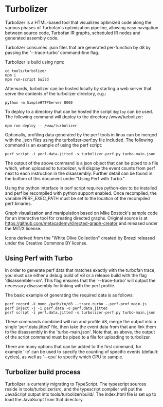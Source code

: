 Turbolizer
==========

Turbolizer is a HTML-based tool that visualizes optimized code along the various
phases of Turbofan's optimization pipeline, allowing easy navigation between
source code, Turbofan IR graphs, scheduled IR nodes and generated assembly code.

Turbolizer consumes .json files that are generated per-function by d8 by passing
the '--trace-turbo' command-line flag.

Turbolizer is build using npm:

    cd tools/turbolizer
    npm i
    npm run-script build

Afterwards, turbolizer can be hosted locally by starting a web server that serve
the contents of the turbolizer directory, e.g.:

    python -m SimpleHTTPServer 8000

To deploy to a directory that can be hosted the script `deploy` can be used. The
following command will deploy to the directory /www/turbolizer:

    npm run deploy -- /www/turbolizer

Optionally, profiling data generated by the perf tools in linux can be merged
with the .json files using the turbolizer-perf.py file included. The following
command is an example of using the perf script:

    perf script -i perf.data.jitted -s turbolizer-perf.py turbo-main.json

The output of the above command is a json object that can be piped to a file
which, when uploaded to turbolizer, will display the event counts from perf next
to each instruction in the disassembly. Further detail can be found in the
bottom of this document under "Using Perf with Turbo."

Using the python interface in perf script requires python-dev to be installed
and perf be recompiled with python support enabled. Once recompiled, the
variable PERF_EXEC_PATH must be set to the location of the recompiled perf
binaries.

Graph visualization and manipulation based on Mike Bostock's sample code for an
interactive tool for creating directed graphs. Original source is at
https://github.com/metacademy/directed-graph-creator and released under the
MIT/X license.

Icons derived from the "White Olive Collection" created by Breezi released under
the Creative Commons BY license.

Using Perf with Turbo
---------------------

In order to generate perf data that matches exactly with the turbofan trace, you
must use either a debug build of v8 or a release build with the flag
'disassembler=on'. This flag ensures that the '--trace-turbo' will output the
necessary disassembly for linking with the perf profile.

The basic example of generating the required data is as follows:

    perf record -k mono /path/to/d8 --trace-turbo --perf-prof main.js
    perf inject -j -i perf.data -o perf.data.jitted
    perf script -i perf.data.jitted -s turbolizer-perf.py turbo-main.json

These commands combined will run and profile d8, merge the output into a single
'perf.data.jitted' file, then take the event data from that and link them to the
disassembly in the 'turbo-main.json'. Note that, as above, the output of the
script command must be piped to a file for uploading to turbolizer.

There are many options that can be added to the first command, for example '-e'
can be used to specify the counting of specific events (default: cycles), as
well as '--cpu' to specify which CPU to sample.

Turbolizer build process
------------------------

Turbolizer is currently migrating to TypeScript. The typescript sources reside in
tools/turbolizer/src, and the typescript compiler will put the JavaScript output
into tools/turbolizer/build/. The index.html file is set up to load the JavaScript
from that directory.
